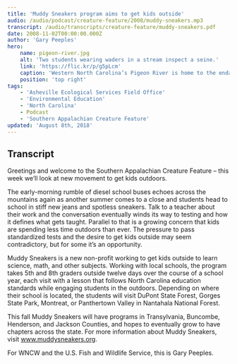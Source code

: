 ```yaml
---
title: 'Muddy Sneakers program aims to get kids outside'
audio: /audio/podcast/creature-feature/2008/muddy-sneakers.mp3
transcript: /audio/transcripts/creature-feature/muddy-sneakers.pdf
date: 2008-11-02T00:00:00.000Z
author: 'Gary Peeples'
hero:
    name: pigeon-river.jpg
    alt: 'Two students wearing waders in a stream inspect a seine.'
    link: 'https://flic.kr/p/g5pLcm'
    caption: 'Western North Carolina’s Pigeon River is home to the endangered Appalachian elktoe mussel. Photo by Gary Peeples.'
    position: 'top right'
tags:
    - 'Asheville Ecological Services Field Office'
    - 'Environmental Education'
    - 'North Carolina'
    - Podcast
    - 'Southern Appalachian Creature Feature'
updated: 'August 8th, 2018'
---
```


## Transcript

Greetings and welcome to the Southern Appalachian Creature Feature – this week we’ll look at new movement to get kids outdoors.

The early-morning rumble of diesel school buses echoes across the mountains again as another summer comes to a close and students head to school in stiff new jeans and spotless sneakers. Talk to a teacher about their work and the conversation eventually winds its way to testing and how it defines what gets taught. Parallel to that is a growing concern that kids are spending less time outdoors than ever. The pressure to pass standardized tests and the desire to get kids outside may seem contradictory, but for some it’s an opportunity.

Muddy Sneakers is a new non-profit working to get kids outside to learn science, math, and other subjects. Working with local schools, the program takes 5th and 8th graders outside twelve days over the course of a school year, each visit with a lesson that follows North Carolina education standards while engaging students in the outdoors. Depending on where their school is located, the students will visit DuPont State Forest, Gorges State Park, Montreat, or Panthertown Valley in Nantahala National Forest.

This fall Muddy Sneakers will have programs in Transylvania, Buncombe, Henderson, and Jackson Counties, and hopes to eventually grow to have chapters across the state. For more information about Muddy Sneakers, visit www.muddysneakers.org.

For WNCW and the U.S. Fish and Wildlife Service, this is Gary Peeples.
